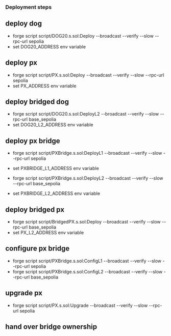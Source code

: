 ### Deployment steps

## deploy dog

- forge script script/DOG20.s.sol:Deploy --broadcast --verify --slow --rpc-url sepolia
- set DOG20_ADDRESS env variable

## deploy px

- forge script script/PX.s.sol:Deploy --broadcast --verify --slow --rpc-url sepolia
- set PX_ADDRESS env variable

## deploy bridged dog

- forge script script/DOG20.s.sol:DeployL2 --broadcast --verify --slow --rpc-url base_sepolia
- set DOG20_L2_ADDRESS env variable

## deploy px bridge

- forge script script/PXBridge.s.sol:DeployL1 --broadcast --verify --slow --rpc-url sepolia
- set PXBRIDGE_L1_ADDRESS env variable

- forge script script/PXBridge.s.sol:DeployL2 --broadcast --verify --slow --rpc-url base_sepolia
- set PXBRIDGE_L2_ADDRESS env variable

## deploy bridged px

- forge script script/BridgedPX.s.sol:Deploy --broadcast --verify --slow --rpc-url base_sepolia
- set PX_L2_ADDRESS env variable

## configure px bridge

- forge script script/PXBridge.s.sol:ConfigL1 --broadcast --verify --slow --rpc-url sepolia
- forge script script/PXBridge.s.sol:ConfigL2 --broadcast --verify --slow --rpc-url base_sepolia

## upgrade px

- forge script script/PX.s.sol:Upgrade --broadcast --verify --slow --rpc-url sepolia

## hand over bridge ownership
